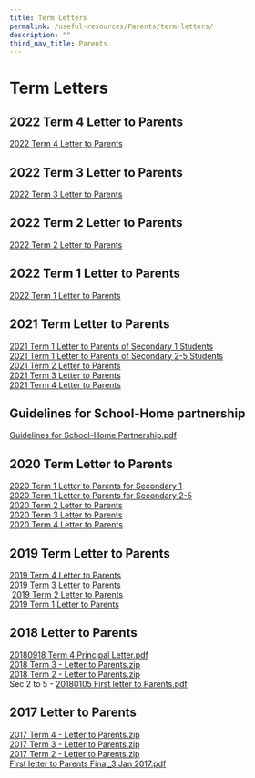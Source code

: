 ```yaml
---
title: Term Letters
permalink: /useful-resources/Parents/term-letters/
description: ""
third_nav_title: Parents
---
```

# Term Letters

## 2022 Term 4 Letter to Parents


[2022 Term 4 Letter to Parents](https://www.bukitbatoksec.moe.edu.sg/qql/slot/u537/Useful%20Resources/Parents/Term%20Letters/2022/20220919%20Term%204%20Principal%20Letter%20v2.pdf)

## 2022 Term 3 Letter to Parents

[2022 Term 3 Letter to Parents](https://www.bukitbatoksec.moe.edu.sg/qql/slot/u537/Useful%20Resources/Parents/Term%20Letters/2022/20220624%20Term%203%20Principal%20Letter.pdf)

## 2022 Term 2 Letter to Parents

[2022 Term 2 Letter to Parents](https://www.bukitbatoksec.moe.edu.sg/qql/slot/u537/Useful%20Resources/Parents/Term%20Letters/2022/20220325%20Term%202%20Principal%20Letter.pdf)

## 2022 Term 1 Letter to Parents

[2022 Term 1 Letter to Parents](https://www.bukitbatoksec.moe.edu.sg/qql/slot/u537/Useful%20Resources/Parents/Term%20Letters/2022/20220105%20First%20letter%20to%20Parents.pdf)

## 2021 Term Letter to Parents

[2021 Term 1 Letter to Parents of Secondary 1 Students](https://bukitbatoksec.moe.edu.sg/qql/slot/u537/Useful%20Resources/Letter%20to%20Parents/2021/20210104%20First%20letter%20to%20Parents%20Sec%201.pdf)   
[2021 Term 1 Letter to Parents of Secondary 2-5 Students](https://bukitbatoksec.moe.edu.sg/qql/slot/u537/Useful%20Resources/Letter%20to%20Parents/2021/20210104%20First%20letter%20to%20Parents%20Sec%202-5.pdf)   
[2021 Term 2 Letter to Parents](https://www.bukitbatoksec.moe.edu.sg/qql/slot/u537/Useful%20Resources/Letter%20to%20Parents/2021/20210329%20Second%20letter%20to%20Parents.pdf)  
[2021 Term 3 Letter to Parents](https://www.bukitbatoksec.moe.edu.sg/qql/slot/u537/Useful%20Resources/Letter%20to%20Parents/2021/2021%20Term%203%20Letter%20to%20Parents.pdf)  
[2021 Term 4 Letter to Parents](https://www.bukitbatoksec.moe.edu.sg/qql/slot/u537/Useful%20Resources/Letter%20to%20Parents/2021/20210920%20Fourth%20Letter%20to%20Parents%201.pdf)  

## Guidelines for School-Home partnership

[Guidelines for School-Home Partnership.pdf](https://bukitbatoksec.moe.edu.sg/qql/slot/u537/Our%20Partners/Parents/Guidelines%20for%20School-Home%20Partnership.pdf)

## 2020 Term Letter to Parents

[2020 Term 1 Letter to Parents for Secondary 1](https://bukitbatoksec.moe.edu.sg/qql/slot/u537/Parents%20Letter/2020/2020%20Term%201%20Letter%20to%20Parents%20(Sec%201).pdf)  
[2020 Term 1 Letter to Parents for Secondary 2-5](https://bukitbatoksec.moe.edu.sg/qql/slot/u537/Parents%20Letter/2020/2020%20Term%201%20Letter%20to%20Parents%20(Sec%202-5).pdf)  
[2020 Term 2 Letter to Parents](https://bukitbatoksec.moe.edu.sg/qql/slot/u537/Useful%20Resources/Letter%20to%20Parents/2020/20200323%20Term%202%20Principal%20Letter.pdf)   
[2020 Term 3 Letter to Parents](https://bukitbatoksec.moe.edu.sg/qql/slot/u537/Useful%20Resources/Letter%20to%20Parents/2020/20200602%20Term%203%20Principal%20Letter.pdf)   
[2020 Term 4 Letter to Parents](https://bukitbatoksec.moe.edu.sg/qql/slot/u537/Useful%20Resources/Letter%20to%20Parents/2020/BBSS%20Term%204%20Principal%20Letter%202020.pdf)   

## 2019 Term Letter to Parents

[2019 Term 4 Letter to Parents](https://bukitbatoksec.moe.edu.sg/qql/slot/u537/Parents%20Letter/2019/20190924%20Term%204%20Principal%20Letter.pdf)  
[2019 Term 3 Letter to Parents](https://bukitbatoksec.moe.edu.sg/qql/slot/u537/Parents%20Letter/2019/20190709%20Term%203%20Principal%20Letter.pdf)  
 [2019 Term 2 Letter to Parents](https://bukitbatoksec.moe.edu.sg/qql/slot/u537/Parents%20Letter/2019/2019%20-%20Term%202%20pdf.zip)  
[2019 Term 1 Letter to Parents](https://bukitbatoksec.moe.edu.sg/qql/slot/u537/Parents%20Letter/2019/2019_01_04%20-%20First%20Letter%20to%20Parents.zip)   

## 2018 Letter to Parents

[20180918 Term 4 Principal Letter.pdf](https://bukitbatoksec-moe-edu-sg-admin.cwp.sg/qql/slot/u537/Parents%20Letter/2018/20180918%20Term%204%20Principal%20Letter.pdf)  
[2018 Term 3 - Letter to Parents.zip](https://bukitbatoksec-moe-edu-sg-admin.cwp.sg/qql/slot/u537/Parents%20Letter/2018/2018%20Term%203%20-%20Letter%20to%20Parents.zip)   
[2018 Term 2 - Letter to Parents.zip](https://bukitbatoksec-moe-edu-sg-admin.cwp.sg/qql/slot/u537/Parents%20Letter/2018/2018%20Term%202%20-%20Letter%20to%20Parents.zip)  
Sec 2 to 5 - [20180105 First letter to Parents.pdf](https://bukitbatoksec-moe-edu-sg-admin.cwp.sg/qql/slot/u537/Parents%20Letter/2018/20180105%20First%20letter%20to%20Parents.pdf)  

## 2017 Letter to Parents

[2017 Term 4 - Letter to Parents.zip](https://bukitbatoksec-moe-edu-sg-admin.cwp.sg/qql/slot/u537/Our%20Partners/Parents/20170911%20Term%204%20Principal%20Letter.zip)  
[2017 Term 3 - Letter to Parents.zip](https://bukitbatoksec-moe-edu-sg-admin.cwp.sg/qql/slot/u537/Our%20Partners/Parents/20170705%20Term%203%20Principal%20Letter.zip)  
[2017 Term 2 - Letter to Parents.zip](https://bukitbatoksec-moe-edu-sg-admin.cwp.sg/qql/slot/u537/Our%20Partners/Parents/20170328%20Term%202%20Principal%20Letter.zip)  
[First letter to Parents Final\_3 Jan 2017.pdf](https://bukitbatoksec-moe-edu-sg-admin.cwp.sg/qql/slot/u537/Announcements/2017/Letter%20to%20parents/Term%201/20170103%20-%20First%20letter%20to%20Parents_Final.pdf)